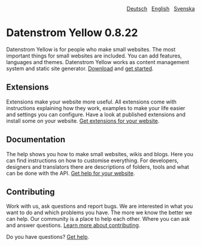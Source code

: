 <p align="right"><a href="README-de.md">Deutsch</a> &nbsp; <a href="README.md">English</a> &nbsp; <a href="README-sv.md">Svenska</a></p>

# Datenstrom Yellow 0.8.22

Datenstrom Yellow is for people who make small websites. The most important things for small websites are included. You can add features, languages and themes. Datenstrom Yellow works as content management system and static site generator. [Download](https://github.com/datenstrom/yellow/archive/main.zip) and [get started](https://datenstrom.se/yellow/help/how-to-get-started).

## Extensions 

Extensions make your website more useful. All extensions come with instructions explaining how they work, examples to make your life easier and settings you can configure. Have a look at published extensions and install some on your website. [Get extensions for your website](https://github.com/datenstrom/yellow-extensions).

## Documentation

The help shows you how to make small websites, wikis and blogs. Here you can find instructions on how to customise everything. For developers, designers and translators there are descriptions of folders, tools and what can be done with the API. [Get help for your website](https://datenstrom.se/yellow/help/).

## Contributing

Work with us, ask questions and report bugs. We are interested in what you want to do and which problems you have. The more we know the better we can help. Our community is a place to help each other. Where you can ask and answer questions. [Learn more about contributing](https://datenstrom.se/yellow/help/contributing-guidelines).

Do you have questions? [Get help](https://datenstrom.se/yellow/help/).
